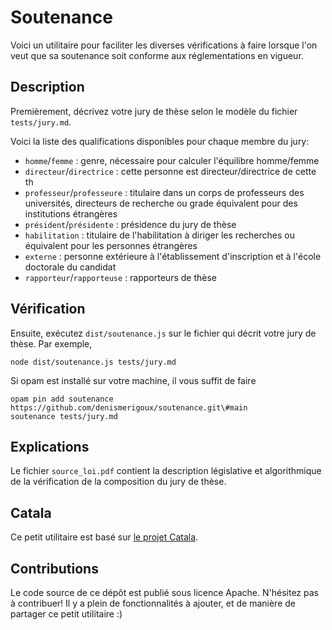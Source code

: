# Soutenance

Voici un utilitaire pour faciliter les diverses vérifications à faire
lorsque l'on veut que sa soutenance soit conforme aux réglementations en
vigueur.

## Description

Premièrement, décrivez votre jury de thèse selon le modèle du fichier
`tests/jury.md`.

Voici la liste des qualifications disponibles pour chaque membre du jury:

- `homme`/`femme` : genre, nécessaire pour calculer l'équilibre homme/femme
- `directeur`/`directrice` : cette personne est directeur/directrice de cette th
- `professeur`/`professeure` : titulaire dans un corps de professeurs des universités, directeurs de recherche ou grade équivalent pour des institutions étrangères
- `président`/`présidente` : présidence du jury de thèse
- `habilitation` : titulaire de l'habilitation à diriger les recherches ou équivalent pour les personnes étrangères
- `externe` : personne extérieure à l'établissement d'inscription et à l'école doctorale du candidat
- `rapporteur`/`rapporteuse` : rapporteurs de thèse

## Vérification

Ensuite, exécutez `dist/soutenance.js` sur le fichier qui décrit votre
jury de thèse. Par exemple,

    node dist/soutenance.js tests/jury.md

Si opam est installé sur votre machine, il vous suffit de faire

    opam pin add soutenance https://github.com/denismerigoux/soutenance.git\#main
    soutenance tests/jury.md

## Explications

Le fichier `source_loi.pdf` contient la description législative et algorithmique
de la vérification de la composition du jury de thèse.

## Catala

Ce petit utilitaire est basé sur [le projet Catala](https://catala-lang.org/).

## Contributions

Le code source de ce dépôt est publié sous licence Apache. N'hésitez pas à contribuer!
Il y a plein de fonctionnalités à ajouter, et de manière de partager ce petit
utilitaire :)
